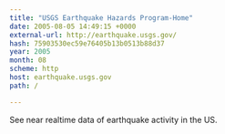 ```yaml
---
title: "USGS Earthquake Hazards Program-Home"
date: 2005-08-05 14:49:15 +0000
external-url: http://earthquake.usgs.gov/
hash: 75903530ec59e76405b13b0513b88d37
year: 2005
month: 08
scheme: http
host: earthquake.usgs.gov
path: /

---
```


See near realtime data of earthquake activity in the US.
